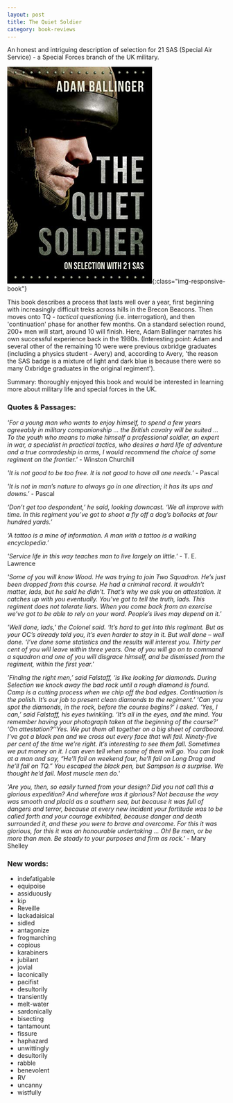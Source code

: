 ```yaml
---
layout: post
title: The Quiet Soldier
category: book-reviews
---
```


An honest and intriguing description of selection for 21 SAS (Special Air Service) - a Special Forces branch of the UK military. 

<!-- more -->

![Cover](/assets/images/quiet-soldier-cover.jpg){:class="img-responsive-book"}

This book describes a process that lasts well over a year, first beginning with increasingly difficult treks across hills in the Brecon Beacons. Then moves onto TQ - *tactical questioning* (i.e. interrogation), and then 'continuation' phase for another few months. On a standard selection round, 200+ men will start, around 10 will finish. Here, Adam Ballinger narrates his own successful experience back in the 1980s. (Interesting point: Adam and several other of the remaining 10 were were previous oxbridge graduates (including a physics student - Avery) and, according to Avery, 'the reason the SAS badge is a mixture of light and dark blue is because there were so many Oxbridge graduates in the original regiment'). 

Summary: thoroughly enjoyed this book and would be interested in learning more about military life and special forces in the UK.

<h3>Quotes & Passages:</h3>

*'For a young man who wants to enjoy himself, to spend a few years agreeably in military companionship … the British cavalry will be suited … To the youth who means to make himself a professional soldier, an expert in war, a specialist in practical tactics, who desires a hard life of adventure and a true comradeship in arms, I would recommend the choice of some regiment on the frontier.'* - Winston Churchill

*'It is not good to be too free. It is not good to have all one needs.'* - Pascal

*'It is not in man’s nature to always go in one direction; it has its ups and downs.'* - Pascal

*‘Don’t get too despondent,’ he said, looking downcast. ‘We all improve with time. In this regiment you’ve got to shoot a fly off a dog’s bollocks at four hundred yards.’*

*‘A tattoo is a mine of information. A man with a tattoo is a walking encyclopedia.'*

*'Service life in this way teaches man to live largely on little.'* - T. E. Lawrence

*'Some of you will know Wood. He was trying to join Two Squadron. He’s just been dropped from this course. He had a criminal record. It wouldn’t matter, lads, but he said he didn’t. That’s why we ask you on attestation. It catches up with you eventually. You’ve got to tell the truth, lads. This regiment does not tolerate liars. When you come back from an exercise we’ve got to be able to rely on your word. People’s lives may depend on it.'*

*'Well done, lads,’ the Colonel said. ‘It’s hard to get into this regiment. But as your OC’s already told you, it’s even harder to stay in it. But well done – well done. ‘I’ve done some statistics and the results will interest you. Thirty per cent of you will leave within three years. One of you will go on to command a squadron and one of you will disgrace himself, and be dismissed from the regiment, within the first year.'*

*'Finding the right men,’ said Falstaff, ‘is like looking for diamonds. During Selection we knock away the bad rock until a rough diamond is found. Camp is a cutting process when we chip off the bad edges. Continuation is the polish. It’s our job to present clean diamonds to the regiment.’ ‘Can you spot the diamonds, in the rock, before the course begins?’ I asked. ‘Yes, I can,’ said Falstaff, his eyes twinkling. ‘It’s all in the eyes, and the mind. You remember having your photograph taken at the beginning of the course?’ ‘On attestation?’‘Yes. We put them all together on a big sheet of cardboard. I’ve got a black pen and we cross out every face that will fail. Ninety-five per cent of the time we’re right. It’s interesting to see them fall. Sometimes we put money on it. I can even tell when some of them will go. You can look at a man and say, “He’ll fail on weekend four, he’ll fail on Long Drag and he’ll fail on TQ.” You escaped the black pen, but Sampson is a surprise. We thought he’d fail. Most muscle men do.'*

*'Are you, then, so easily turned from your design? Did you not call this a glorious expedition? And wherefore was it glorious? Not because the way was smooth and placid as a southern sea, but because it was full of dangers and terror, because at every new incident your fortitude was to be called forth and your courage exhibited, because danger and death surrounded it, and these you were to brave and overcome. For this it was glorious, for this it was an honourable undertaking … Oh! Be men, or be more than men. Be steady to your purposes and firm as rock.'* - Mary Shelley

<h3>New words:</h3>

* indefatigable
* equipoise
* assiduously
* kip
* Reveille
* lackadaisical
* sidled
* antagonize
* frogmarching
* copious
* karabiners
* jubilant
* jovial
* laconically
* pacifist
* desultorily
* transiently
* melt-water
* sardonically
* bisecting
* tantamount
* fissure
* haphazard
* unwittingly
* desultorily
* rabble
* benevolent
* RV
* uncanny
* wistfully





























